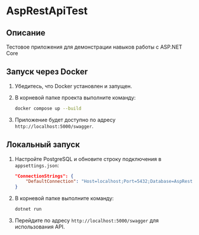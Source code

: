 
# AspRestApiTest

## Описание

Тестовое приложения для демонстрации навыков работы с ASP.NET Core

## Запуск через Docker

1. Убедитесь, что Docker установлен и запущен.
2. В корневой папке проекта выполните команду:

   ```bash
   docker compose up --build
   ```

3. Приложение будет доступно по адресу `http://localhost:5000/swagger`.

## Локальный запуск

1. Настройте PostgreSQL и обновите строку подключения в `appsettings.json`:

   ```json
   "ConnectionStrings": {
       "DefaultConnection": "Host=localhost;Port=5432;Database=AspRestApiTestDb;Username=postgres;Password=123"
   }
   ```

2. В корневой папке выполните команду:

   ```bash
   dotnet run
   ```

3. Перейдите по адресу `http://localhost:5000/swagger` для использования API.

